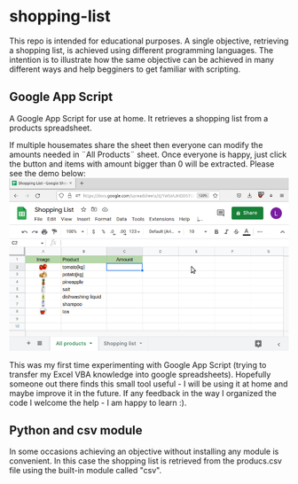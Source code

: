 # shopping-list

This repo is intended for educational purposes.
A single objective, retrieving a shopping list, is achieved using different programming languages.
The intention is to illustrate how the same objective can be achieved in many different ways and help begginers to get familiar with scripting.

## Google App Script
A Google App Script for use at home. It retrieves a shopping list from a products spreadsheet. 

If multiple housemates share the sheet then everyone can modify the amounts needed in ¨All Products¨ sheet. Once everyone is happy, just click the button and items with amount bigger than 0 will be extracted. Please see the demo below:
![](https://github.com/lmponcio/shopping-list/blob/main/images/google-sheet.gif)

This was my first time experimenting with Google App Script (trying to transfer my Excel VBA knowledge into google spreadsheets).
Hopefully someone out there finds this small tool useful - I will be using it at home and maybe improve it in the future.
If any feedback in the way I organized the code I welcome the help - I am happy to learn :).
 
## Python and csv module

In some occasions achieving an objective without installing any module is convenient.
In this case the shopping list is retrieved from the producs.csv file using the built-in module called "csv".
